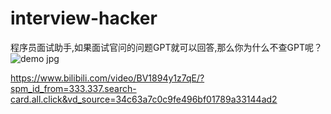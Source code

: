# interview-hacker
程序员面试助手,如果面试官问的问题GPT就可以回答,那么你为什么不查GPT呢？
![demo jpg](https://github.com/yifa-n/interview-hacker/assets/7104631/55becf71-41b0-4353-916a-d1ee4c191cd3)

https://www.bilibili.com/video/BV1894y1z7qE/?spm_id_from=333.337.search-card.all.click&vd_source=34c63a7c0c9fe496bf01789a33144ad2
